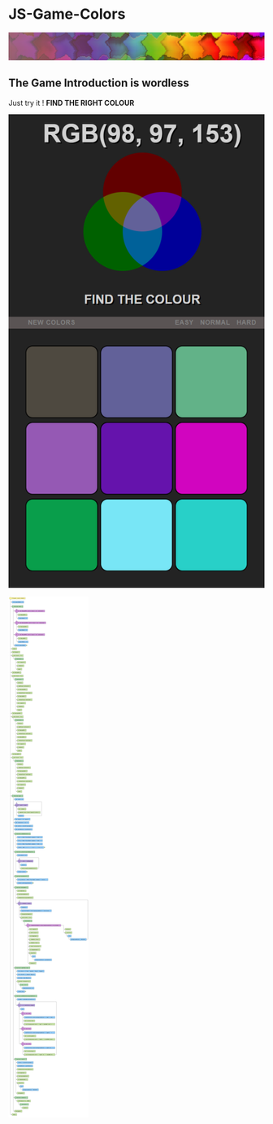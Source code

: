 # JS-Game-Colors
[![ToniSun Logo](/out/assets/images/colorful-wall_sm.png)](https://github.com/tonisun/JS-Game-Colors)

## The Game Introduction is wordless
Just try it ! 
**FIND THE RIGHT COLOUR**

![Screenshot](/out/assets/images/GameScreenshot.png)

![Flow Diagrame](/out/assets/images/game.svg)
